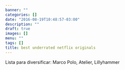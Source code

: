 ```yaml
---
banner: ""
categories: []
date: "2016-08-19T10:48:57-03:00"
description: ""
draft: true
images: []
menu: ""
tags: []
title: best underrated netflix originals
---
```


Lista para diversificar: Marco Polo, Atelier, Lillyhammer

<!--more-->

